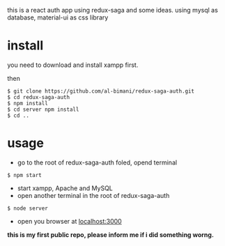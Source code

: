 this is a react auth app using redux-saga and some ideas.
using mysql as database, material-ui as css library

# install 
you need to download and install xampp first.


then
```fix
$ git clone https://github.com/al-bimani/redux-saga-auth.git
$ cd redux-saga-auth
$ npm install 
$ cd server npm install
$ cd ..
```

# usage 
- go to the root of redux-saga-auth foled, opend terminal
```fix
$ npm start
```


- start xampp, Apache and MySQL
- open another terminal in the root of redux-saga-auth
```fix
$ node server 
```


- open you browser at [localhost:3000](http://locahost:3000)

**this is my first public repo, please inform me if i did something worng.**